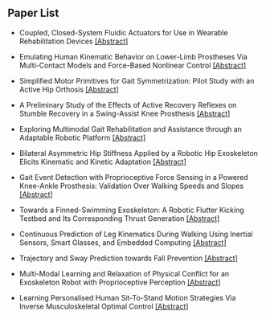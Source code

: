 ## Paper List

- Coupled, Closed-System Fluidic Actuators for Use in Wearable Rehabilitation Devices
[[Abstract]](https://events.infovaya.com/presentation?id=94322)

- Emulating Human Kinematic Behavior on Lower-Limb Prostheses Via Multi-Contact Models and Force-Based Nonlinear Control
[[Abstract]](https://events.infovaya.com/presentation?id=94325)

- Simplified Motor Primitives for Gait Symmetrization: Pilot Study with an Active Hip Orthosis
[[Abstract]](https://events.infovaya.com/presentation?id=94328)

- A Preliminary Study of the Effects of Active Recovery Reflexes on Stumble Recovery in a Swing-Assist Knee Prosthesis
[[Abstract]](https://events.infovaya.com/presentation?id=94331)

- Exploring Multimodal Gait Rehabilitation and Assistance through an Adaptable Robotic Platform
[[Abstract]](https://events.infovaya.com/presentation?id=94334)

- Bilateral Asymmetric Hip Stiffness Applied by a Robotic Hip Exoskeleton Elicits Kinematic and Kinetic Adaptation
[[Abstract]](https://events.infovaya.com/presentation?id=94337)

- Gait Event Detection with Proprioceptive Force Sensing in a Powered Knee-Ankle Prosthesis: Validation Over Walking Speeds and Slopes
[[Abstract]](https://events.infovaya.com/presentation?id=94340)

- Towards a Finned-Swimming Exoskeleton: A Robotic Flutter Kicking Testbed and Its Corresponding Thrust Generation
[[Abstract]](https://events.infovaya.com/presentation?id=94343)

- Continuous Prediction of Leg Kinematics During Walking Using Inertial Sensors, Smart Glasses, and Embedded Computing
[[Abstract]](https://events.infovaya.com/presentation?id=94346)

- Trajectory and Sway Prediction towards Fall Prevention
[[Abstract]](https://events.infovaya.com/presentation?id=94349)

- Multi-Modal Learning and Relaxation of Physical Conflict for an Exoskeleton Robot with Proprioceptive Perception
[[Abstract]](https://events.infovaya.com/presentation?id=94352)

- Learning Personalised Human Sit-To-Stand Motion Strategies Via Inverse Musculoskeletal Optimal Control
[[Abstract]](https://events.infovaya.com/presentation?id=94355)

